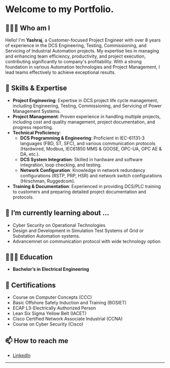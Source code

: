 # Welcome to my Portfolio.

## 👨🏻‍💻 Who am I 

Hello! I'm **Yashraj**, a Customer-focused Project Engineer with over 8 years of experience in the DCS Engineering, Testing, Commissioning, and Servicing of Industrial Automation projects. 
My expertise lies in managing and enhancing team efficiency, productivity, and project execution, contributing significantly to company's profitability. 
With a strong foundation in various Automation technologies and Project Management, I lead teams effectively to achieve exceptional results.

## 📝 Skills & Expertise

- **Project Engineering**: Expertise in DCS project life cycle management, including Engineering, Testing, Commissioning, and Servicing of Power Management Systems.
- **Project Management**: Proven experience in handling multiple projects, including cost and quality management, project documentation, and progress reporting.
- **Technical Proficiency**:
  - **DCS Programming & Engineering**: Proficient in IEC-61131-3 languages (FBD, ST, SFC), and various communication protocols (Hardwired, Modbus, IEC61850 MMS & GOOSE, OPC-UA, OPC AE & DA, etc.).
  - **DCS System Integration**: Skilled in hardware and software integration, loop checking, and testing.
  - **Network Configuration**: Knowledge in network redundancy configurations (RSTP, PRP, HSR) and network switch configurations (Hirschman, Ruggedcom).
- **Training & Documentation**: Experienced in providing DCS/PLC training to customers and preparing detailed project documentation and protocols.

## 🌱 I’m currently learning about ...

- Cyber Security on Operational Technologies
- Design and Development in Simulation Test Systems of Grid or Substation Automation systems.
- Advancemnet on communication protocol with wide technology option
  
## 👨🏻‍🏫 Education

- **Bachelor’s in Electrical Engineering**  

## 📇 Certifications

- Course on Computer Concepts (CCC)
- Basic Offshore Safety Induction and Training (BOSIET)
- ECAP L3-Electrically Authorized Person
- Lean Six Sigma Yellow Belt (IACET)
- Cisco Certified Network Associate Industrial (CCNA)
- Course on Cyber Security (Cisco)


## 📫 How to reach me 

- [LinkedIn](https://www.linkedin.com/in/theyashrajsinh/)




---
